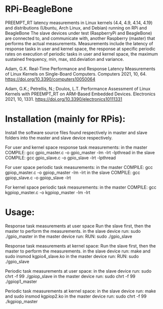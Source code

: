 # RPi-BeagleBone
PREEMPT_RT latency measurements in Linux kernels (4.4, 4.9, 4.14, 4.19) and distributions (Ubuntu, Arch Linux, and Debian) running on RPi and BeagleBone
The slave devices under test (RaspberryPi and BeagleBone) are connected to, and communicate with, another Raspberry (master) that performs the actual measurements. Measurements include the latency of response tasks in user and kernel space, the response at specific periodic rates on execution of periodic tasks in user and kernel space, the maximum sustained frequency, min, max, std.deviation and variance.

Adam, G.K. Real-Time Performance and Response Latency Measurements of Linux Kernels on Single-Board Computers. Computers 2021, 10, 64. https://doi.org/10.3390/computers10050064 

Adam, G.K.; Petrellis, N.; Doulos, L.T. Performance Assessment of Linux Kernels with PREEMPT_RT on ARM-Based Embedded Devices. Electronics 2021, 10, 1331. https://doi.org/10.3390/electronics10111331 

# Installation (mainly for RPis): 

Install the software source files found respectively in master and slave folders into the master and slave device respectively.

For user and kernel space response task measurements: in the master COMPILE: gcc gpio_master.c -o gpio_master -lm -lrt -lpthread in the slave COMPILE: gcc gpio_slave.c -o gpio_slave -lrt -lpthread

For user space periodic task measurements: in the master COMPILE: gcc gpiop_master.c -o gpiop_master -lm -lrt in the slave COMPILE: gcc gpiop_slave.c -o gpiop_slave -lrt

For kernel space periodic task measurements: in the master COMPILE: gcc kgpiop_master.c -o kgpiop_master -lm -lrt

# Usage: 

Response task measurements at user space Run the slave first, then the master to perform the measurements. in the slave device run: sudo ./gpio_master in the master device run: RUN: sudo ./gpio_slave

Response task measurements at kernel space: Run the slave first, then the master to perform the measurements. in the slave device run: make and sudo insmod kgpio4_slave.ko in the master device run: RUN: sudo ./gpio_slave

Periodic task measurements at user space: in the slave device run: sudo chrt -f 99 ./gpiop_slave in the master device run: sudo chrt -f 99 ./gpiop1_master

Periodic task measurements at kernel space: in the slave device run: make and sudo insmod kgpiop2.ko in the master device run: sudo chrt -f 99 ./kgpiop_master 

